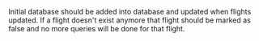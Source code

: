 Initial database should be added into database and updated when flights updated. If a flight doesn't exist anymore that flight should be marked as false and no more queries will be done for that flight.